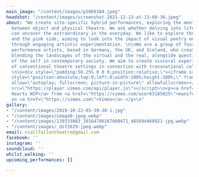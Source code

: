 ```yaml
---
main_image: "/content/images/p1066184.jpeg"
headshot: "/content/images/screenshot-2021-12-13-at-13-00-36.jpeg"
about: "We create site-specific hybrid performances, exploring the meeting points
  between object and physical theatre. We ask whether delving into life-in-miniature
  can uncover the extraordinary in the everyday. We like to explore the dark side
  and the pink side, aiming to look into the impact of visual poetry on audiences
  through engaging artistic experimentation. \n\nWe are a group of four interdisciplinary
  performance artists, based in Germany, the UK, and Iceland, who create performances
  blending the landscapes of the virtual and the real, alongside questioning the role
  of the self in contemporary society. We aim to create visceral experiences outside
  of conventional theatre settings in connection with transnational collaborations.
  \n\n<div style=\"padding:56.25% 0 0 0;position:relative;\"><iframe src=\"https://player.vimeo.com/video/683343432?h=bc28e28e37&autoplay=1&loop=1\"
  style=\"position:absolute;top:0;left:0;width:100%;height:100%;\" frameborder=\"0\"
  allow=\"autoplay; fullscreen; picture-in-picture\" allowfullscreen></iframe></div><script
  src=\"https://player.vimeo.com/api/player.js\"></script>\n<p><a href=\"https://vimeo.com/683343432\">Lonely
  Hearts WIP</a> from <a href=\"https://vimeo.com/user63185025\">manifestleigh</a>
  on <a href=\"https://vimeo.com\">Vimeo</a>.</p>\n"
gallery:
- "/content/images/2019-10-22-05-39-38-1.jpg"
- "/content/images/image0-jpeg.webp"
- "/content/images/139333863_10164746167660471_465694468921-jpg.webp"
- "/content/images/_dsf2829-jpeg.webp"
email: niallfallontheatre@gmail.com
facebook: ''
instagram: ''
soundcloud: ''
whilst_walking: ''
upcoming_performances: []

---
```

